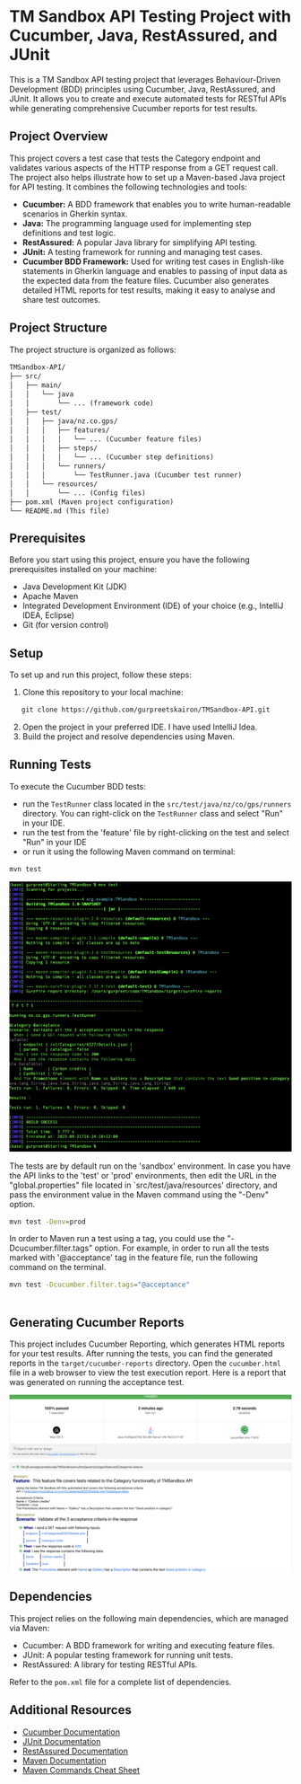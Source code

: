# TM Sandbox API Testing Project with Cucumber, Java, RestAssured, and JUnit

This is a TM Sandbox API testing project that leverages Behaviour-Driven Development (BDD) principles using Cucumber, Java, RestAssured, and JUnit. It allows you to create and execute automated tests for RESTful APIs while generating comprehensive Cucumber reports for test results.

## Project Overview

This project covers a test case that tests the Category endpoint and validates various aspects of the HTTP response from a GET request call. The project also helps illustrate how to set up a Maven-based Java project for API testing. It combines the following technologies and tools:

- **Cucumber:** A BDD framework that enables you to write human-readable scenarios in Gherkin syntax.
- **Java:** The programming language used for implementing step definitions and test logic.
- **RestAssured:** A popular Java library for simplifying API testing.
- **JUnit:** A testing framework for running and managing test cases.
- **Cucumber BDD Framework:** Used for writing test cases in English-like statements in Gherkin language and enables to passing of input data as the expected data from the feature files. Cucumber also generates detailed HTML reports for test results, making it easy to analyse and share test outcomes.

## Project Structure

The project structure is organized as follows:

```
TMSandbox-API/
├── src/
│   ├── main/
│   │   └── java
│   │       └── ... (framework code)
│   ├── test/
│   │   ├── java/nz.co.gps/
│   │   │   ├── features/
│   │   │   │   └── ... (Cucumber feature files)
│   │   │   ├── steps/
│   │   │   │   └── ... (Cucumber step definitions)
│   │   │   └── runners/
│   │   │       └── TestRunner.java (Cucumber test runner)
│   │   └── resources/
│   │       └── ... (Config files)
├── pom.xml (Maven project configuration)
└── README.md (This file)
```

## Prerequisites

Before you start using this project, ensure you have the following prerequisites installed on your machine:

- Java Development Kit (JDK)
- Apache Maven
- Integrated Development Environment (IDE) of your choice (e.g., IntelliJ IDEA, Eclipse)
- Git (for version control)

## Setup

To set up and run this project, follow these steps:

1. Clone this repository to your local machine:

```bash
   git clone https://github.com/gurpreetskairon/TMSandbox-API.git
```

2. Open the project in your preferred IDE. I have used IntelliJ Idea.
3. Build the project and resolve dependencies using Maven.

## Running Tests

To execute the Cucumber BDD tests:

- run the `TestRunner` class located in the `src/test/java/nz/co/gps/runners` directory. You can right-click on the `TestRunner` class and select "Run" in your IDE.
- run the test from the 'feature' file by right-clicking on the test and select "Run" in your IDE
- or run it using the following Maven command on terminal:

```bash
mvn test
```

![Terminal](Terminal.png)

The tests are by default run on the 'sandbox' environment. In case you have the API links to the 'test' or 'prod' environments, then edit the URL in the "global.properties" file located in `src/test/java/resources' directory, and pass the environment value in the Maven command using the "-Denv" option.

```bash
mvn test -Denv=prod
```

In order to Maven run a test using a tag, you could use the "-Dcucumber.filter.tags" option. For example, in order to run all the tests marked with '@acceptance' tag in the feature file, run the following command on the terminal.

```bash
mvn test -Dcucumber.filter.tags="@acceptance"
 
```

## Generating Cucumber Reports

This project includes Cucumber Reporting, which generates HTML reports for your test results. After running the tests, you can find the generated reports in the `target/cucumber-reports` directory. Open the `cucumber.html` file in a web browser to view the test execution report. Here is a report that was generated on running the acceptance test.

![Cucumber Report](CucumberReport.png)

## Dependencies

This project relies on the following main dependencies, which are managed via Maven:

- Cucumber: A BDD framework for writing and executing feature files.
- JUnit: A popular testing framework for running unit tests.
- RestAssured: A library for testing RESTful APIs.

Refer to the `pom.xml` file for a complete list of dependencies.

## Additional Resources

- [Cucumber Documentation](https://cucumber.io/docs/cucumber/)
- [JUnit Documentation](https://junit.org/junit5/docs/current/user-guide/)
- [RestAssured Documentation](https://rest-assured.io/)
- [Maven Documentation](https://maven.apache.org/guides/getting-started/maven-in-five-minutes.html)
- [Maven Commands Cheat Sheet](https://www.digitalocean.com/community/tutorials/maven-commands-options-cheat-sheet)

